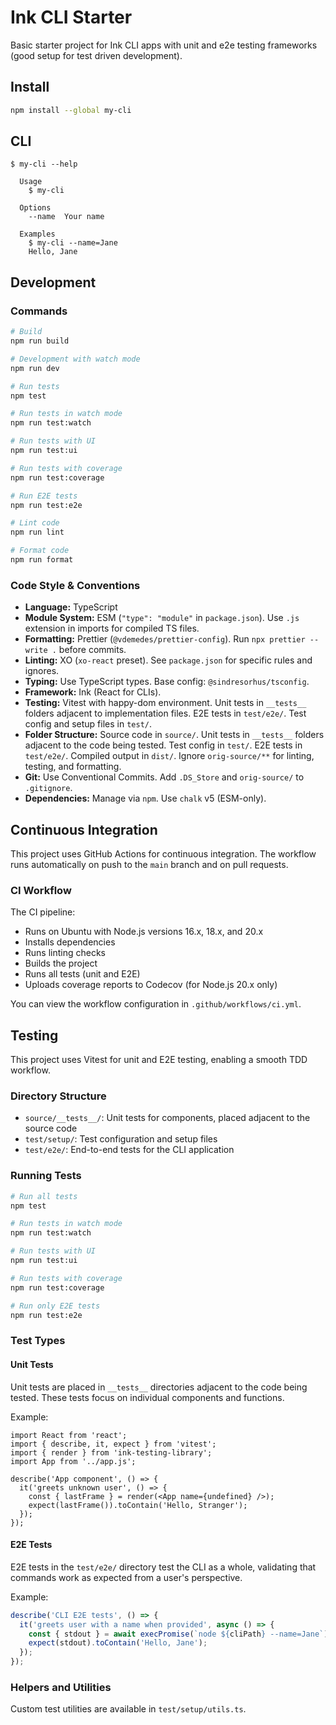 # Ink CLI Starter

Basic starter project for Ink CLI apps with unit and e2e testing frameworks (good setup for test driven development).

## Install

```bash
npm install --global my-cli
```

## CLI

```
$ my-cli --help

  Usage
    $ my-cli

  Options
    --name  Your name

  Examples
    $ my-cli --name=Jane
    Hello, Jane
```

## Development

### Commands

```bash
# Build
npm run build

# Development with watch mode
npm run dev

# Run tests
npm test

# Run tests in watch mode
npm run test:watch

# Run tests with UI
npm run test:ui

# Run tests with coverage
npm run test:coverage

# Run E2E tests
npm run test:e2e

# Lint code
npm run lint

# Format code
npm run format
```

### Code Style & Conventions

- **Language:** TypeScript
- **Module System:** ESM (`"type": "module"` in `package.json`). Use `.js` extension in imports for compiled TS files.
- **Formatting:** Prettier (`@vdemedes/prettier-config`). Run `npx prettier --write .` before commits.
- **Linting:** XO (`xo-react` preset). See `package.json` for specific rules and ignores.
- **Typing:** Use TypeScript types. Base config: `@sindresorhus/tsconfig`.
- **Framework:** Ink (React for CLIs).
- **Testing:** Vitest with happy-dom environment. Unit tests in `__tests__` folders adjacent to implementation files. E2E tests in `test/e2e/`. Test config and setup files in `test/`.
- **Folder Structure:** Source code in `source/`. Unit tests in `__tests__` folders adjacent to the code being tested. Test config in `test/`. E2E tests in `test/e2e/`. Compiled output in `dist/`. Ignore `orig-source/**` for linting, testing, and formatting.
- **Git:** Use Conventional Commits. Add `.DS_Store` and `orig-source/` to `.gitignore`.
- **Dependencies:** Manage via `npm`. Use `chalk` v5 (ESM-only).

## Continuous Integration

This project uses GitHub Actions for continuous integration. The workflow runs automatically on push to the `main` branch and on pull requests.

### CI Workflow

The CI pipeline:

- Runs on Ubuntu with Node.js versions 16.x, 18.x, and 20.x
- Installs dependencies
- Runs linting checks
- Builds the project
- Runs all tests (unit and E2E)
- Uploads coverage reports to Codecov (for Node.js 20.x only)

You can view the workflow configuration in `.github/workflows/ci.yml`.

## Testing

This project uses Vitest for unit and E2E testing, enabling a smooth TDD workflow.

### Directory Structure

- `source/__tests__/`: Unit tests for components, placed adjacent to the source code
- `test/setup/`: Test configuration and setup files
- `test/e2e/`: End-to-end tests for the CLI application

### Running Tests

```bash
# Run all tests
npm test

# Run tests in watch mode
npm run test:watch

# Run tests with UI
npm run test:ui

# Run tests with coverage
npm run test:coverage

# Run only E2E tests
npm run test:e2e
```

### Test Types

#### Unit Tests

Unit tests are placed in `__tests__` directories adjacent to the code being tested. These tests focus on individual components and functions.

Example:

```tsx
import React from 'react';
import { describe, it, expect } from 'vitest';
import { render } from 'ink-testing-library';
import App from '../app.js';

describe('App component', () => {
  it('greets unknown user', () => {
    const { lastFrame } = render(<App name={undefined} />);
    expect(lastFrame()).toContain('Hello, Stranger');
  });
});
```

#### E2E Tests

E2E tests in the `test/e2e/` directory test the CLI as a whole, validating that commands work as expected from a user's perspective.

Example:

```ts
describe('CLI E2E tests', () => {
  it('greets user with a name when provided', async () => {
    const { stdout } = await execPromise(`node ${cliPath} --name=Jane`);
    expect(stdout).toContain('Hello, Jane');
  });
});
```

### Helpers and Utilities

Custom test utilities are available in `test/setup/utils.ts`.
